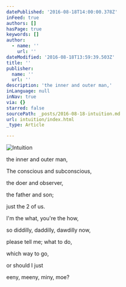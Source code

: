 ```yaml
---
datePublished: '2016-08-18T14:00:00.378Z'
inFeed: true
authors: []
hasPage: true
keywords: []
author:
  - name: ''
    url: ''
dateModified: '2016-08-18T13:59:39.503Z'
title: ''
publisher:
  name: ''
  url: ''
description: 'the inner and outer man,'
inLanguage: null
inNav: true
via: {}
starred: false
sourcePath: _posts/2016-08-18-intuition.md
url: intuition/index.html
_type: Article

---
```

![Intuition](https://s3-us-west-2.amazonaws.com/the-grid-img/p/a4d501f2164b6d6150f321bd8292e28a56861b47.jpg)

the inner and outer man,

The conscious and subconscious,

the doer and observer,

the father and son;

just the 2 of us.

I'm the what, you're the how,

so diddilly, daddilly, dawdilly now,

please tell me; what to do,

which way to go,

or should I just

eeny, meeny, miny, moe?